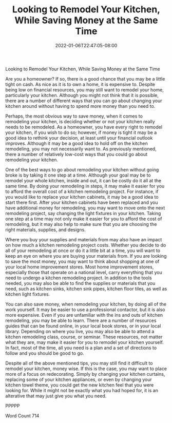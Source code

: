 ﻿---
title: "Looking to Remodel Your Kitchen, While Saving Money at the Same Time"
date: 2022-01-06T22:47:05-08:00
description: "Kitchen Remodeling Tips for Web Success"
featured_image: "/images/Kitchen Remodeling.jpg"
tags: ["Kitchen Remodeling"]
---

Looking to Remodel Your Kitchen, While Saving Money at the Same Time

Are you a homeowner?  If so, there is a good chance that you may be a little tight on cash.  As nice as it is to own a home, it is expensive to. Despite being low on financial resources, you may still want to remodel your home, particularly your kitchen. Although you might not think that it is possible, there are a number of different ways that you can go about changing your kitchen around without having to spend more money than you need to.  

Perhaps, the most obvious way to save money, when it comes to remodeling your kitchen, is deciding whether or not your kitchen really needs to be remodeled. As a homeowner, you have every right to remodel your kitchen, if you wish to do so; however, if money is tight it may be a good idea to rethink your decision, at least until your financial outlook improves. Although it may be a good idea to hold off on the kitchen remodeling, you may not necessarily want to. As previously mentioned, there a number of relatively low-cost ways that you could go about remodeling your kitchen.

One of the best ways to go about remodeling your kitchen without going broke is by taking it one step at a time. Although your goal may be to remodel your whole kitchen, inside and out, it can be costly do it all at the same time. By doing your remodeling in steps, it may make it easier for you to afford the overall cost of a kitchen remodeling project. For instance, if you would like to replace your kitchen cabinets, it may be a good idea to start there first.  After your kitchen cabinets have been replaced and you have additional money for remodeling, you may want to move onto the next remodeling project, say changing the light fixtures in your kitchen.  Taking one step at a time may not only make it easier for you to afford the cost of remodeling, but it may also help to make sure that you are choosing the right materials, supplies, and designs.

Where you buy your supplies and materials from may also have an impact on how much a kitchen remodeling project costs. Whether you decide to do all of your remodeling at once or do it a little bit at a time, you will want to keep an eye on where you are buying your materials from. If you are looking to save the most money, you may want to think about shopping at one of your local home improvement stores.  Most home improvement stores, especially those that operate on a national level, carry everything that you need to undergo a kitchen remodeling project.  In addition to the tools needed, you may also be able to find the supplies or materials that you need, such as kitchen sinks, kitchen sink pipes, kitchen floor tiles, as well as kitchen light fixtures.

You can also save money, when remodeling your kitchen, by doing all of the work yourself. It may be easier to use a professional contactor, but it is also more expensive.  Even if you are unfamiliar with the ins and outs of kitchen remodeling, you may be able to learn. There are a number of resources guides that can be found online, in your local book stores, or in your local library. Depending on where you live, you may also be able to attend a kitchen remodeling class, course, or seminar.  These resources, not matter what they are, may make it easier for you to remodel your kitchen yourself.  In fact, most of the time, all you need is a plan and a set of directions to follow and you should be good to go.


Despite all of the above mentioned tips, you may still find it difficult to remodel your kitchen, money wise.  If this is the case, you may want to place more of a focus on redecorating. Simply by changing your kitchen curtains, replacing some of your kitchen appliances, or even by changing your kitchen towel theme, you could get the new kitchen feel that you were looking for. While it might not be exactly what you had hoped for, it is an alterative that may just give you what you need.

PPPPP

Word  Count 714

